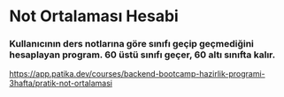 # Not Ortalaması Hesabi

### Kullanıcının ders notlarına göre sınıfı geçip geçmediğini hesaplayan program. 60 üstü sınıfı geçer, 60 altı sınıfta kalır.

https://app.patika.dev/courses/backend-bootcamp-hazirlik-programi-3hafta/pratik-not-ortalamasi
